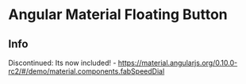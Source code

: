 # Angular Material Floating Button

## Info

Discontinued: Its now included! - https://material.angularjs.org/0.10.0-rc2/#/demo/material.components.fabSpeedDial
